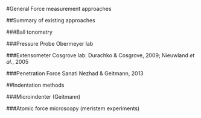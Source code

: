 #General Force measurement approaches

##Summary of existing approaches

###Ball tonometry

###Pressure Probe
Obermeyer lab

###Extensometer
Cosgrove lab: Durachko & Cosgrove, 2009; Nieuwland *et al.*, 2005

###Penetration Force
Sanati Nezhad & Geitmann, 2013

##Indentation methods

###Microindenter (Geitmann)

###Atomic force microscopy (meristem experiments)